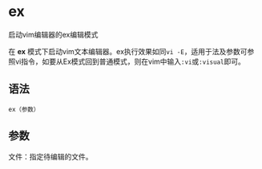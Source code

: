 # ex

启动vim编辑器的ex编辑模式


在 **ex** 模式下启动vim文本编辑器。ex执行效果如同`vi -E`，适用于法及参数可参照vi指令，如要从Ex模式回到普通模式，则在vim中输入`:vi`或`:visual`即可。

##  语法

```
ex（参数）
```

##  参数

文件：指定待编辑的文件。


